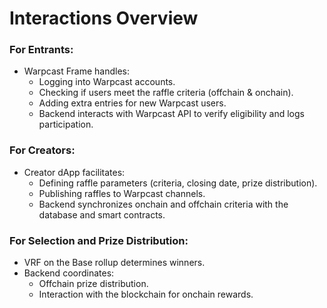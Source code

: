 # Interactions Overview

### For Entrants:

* Warpcast Frame handles:
  * Logging into Warpcast accounts.
  * Checking if users meet the raffle criteria (offchain & onchain).
  * Adding extra entries for new Warpcast users.
  * Backend interacts with Warpcast API to verify eligibility and logs participation.

### For Creators:

* Creator dApp facilitates:
  * Defining raffle parameters (criteria, closing date, prize distribution).
  * Publishing raffles to Warpcast channels.
  * Backend synchronizes onchain and offchain criteria with the database and smart contracts.

### For Selection and Prize Distribution:

* VRF on the Base rollup determines winners.
* Backend coordinates:
  * Offchain prize distribution.
  * Interaction with the blockchain for onchain rewards.
